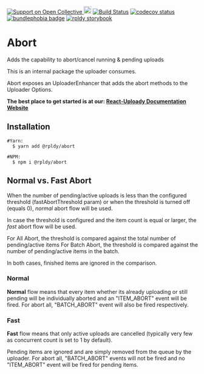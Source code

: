 <a href="https://opencollective.com/react-uploady">
    <img src="https://img.shields.io/opencollective/all/react-uploady?style=flat&logo=opencollective&label=Support%20us!&color=blue" alt="Support on Open Collective"/>
</a>
<a href="https://badge.fury.io/js/%40rpldy%2Fabort">
    <img src="https://badge.fury.io/js/%40rpldy%2Fabort.svg" alt="npm version" height="20"></a>
<a href="https://github.com/rpldy/react-uploady/actions/workflows/pr.yml">
        <img src="https://github.com/rpldy/react-uploady/actions/workflows/pr.yml/badge.svg" alt="Build Status"/></a>  
<a href="https://codecov.io/gh/rpldy/react-uploady">
    <img src="https://codecov.io/gh/rpldy/react-uploady/branch/master/graph/badge.svg" alt="codecov status"/></a> 
<a href="https://bundlephobia.com/result?p=@rpldy/abort">
    <img src="https://badgen.net/bundlephobia/minzip/@rpldy/abort" alt="bundlephobia badge"/></a>
<a href="https://react-uploady-storybook.netlify.app">
   <img src="https://cdn.jsdelivr.net/gh/storybookjs/brand@master/badge/badge-storybook.svg" alt="rpldy storybook"/></a> 

# Abort

Adds the capability to abort/cancel running & pending uploads

This is an internal package the uploader consumes.

Abort exposes an UploaderEnhancer that adds the abort methods to the Uploader Options.

**The best place to get started is at our: [React-Uploady Documentation Website](https://react-uploady.org)**

## Installation

```shell
#Yarn:
  $ yarn add @rpldy/abort

#NPM:
  $ npm i @rpldy/abort
```

## Normal vs. Fast Abort

When the number of pending/active uploads is less than the configured threshold (fastAbortThreshold param) or when the threshold is turned off (equals 0), _normal_ abort flow will be used.

In case the threshold is configured and the item count is equal or larger, the _fast_ abort flow will be used.

For All Abort, the threshold is compared against the total number of pending/active items
For Batch Abort, the threshold is compared against the number of pending/active items in the batch. 

In both cases, finished items are ignored in the comparison.

### Normal

**Normal** flow means that every item whether its already uploading or still pending will be individually aborted and an "ITEM_ABORT" event will be fired. 
For abort all, "BATCH_ABORT" event will also be fired respectively. 


### Fast

**Fast** flow means that only active uploads are cancelled (typically very few as concurrent count is set to 1 by default). 

Pending items are ignored and are simply removed from the queue by the uploader. 
For abort all, "BATCH_ABORT" events will not be fired and no "ITEM_ABORT" event will be fired for pending items. 

